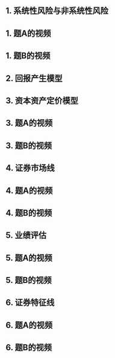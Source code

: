 
## 1. 系统性风险与非系统性风险

## 1. 题A的视频
## 1. 题B的视频

## 2. 回报产生模型

## 3. 资本资产定价模型

## 3. 题A的视频
## 3. 题B的视频

## 4. 证券市场线

## 4. 题A的视频
## 4. 题B的视频

## 5. 业绩评估

## 5. 题A的视频
## 5. 题B的视频

## 6. 证券特征线

## 6. 题A的视频
## 6. 题B的视频